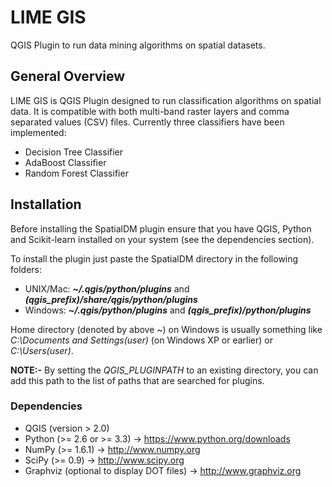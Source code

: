 # LIME GIS

QGIS Plugin to run data mining algorithms on spatial datasets.

## General Overview

LIME GIS is QGIS Plugin designed to run classification algorithms on spatial data. It is compatible with both multi-band raster layers and comma separated values (CSV) files. Currently three classifiers have been implemented:

* Decision Tree Classifier
* AdaBoost Classifier
* Random Forest Classifier

## Installation

Before installing the SpatialDM plugin ensure that you have QGIS, Python and Scikit-learn installed on your system (see the dependencies section).

To install the plugin just paste the SpatialDM directory in the following folders:

* UNIX/Mac: ***~/.qgis/python/plugins*** and ***(qgis_prefix)/share/qgis/python/plugins***
* Windows: ***~/.qgis/python/plugins*** and ***(qgis_prefix)/python/plugins***

Home directory (denoted by above ~) on Windows is usually something like *C:\Documents and Settings\(user)* (on Windows XP or earlier) or *C:\Users\(user)*.

**NOTE:-** By setting the *QGIS_PLUGINPATH* to an existing directory, you can add this path to the list of paths that are searched for plugins.

### Dependencies

* QGIS (version > 2.0)
* Python (>= 2.6 or >= 3.3) -> <https://www.python.org/downloads>
* NumPy (>= 1.6.1) -> <http://www.numpy.org>
* SciPy (>= 0.9) -> <http://www.scipy.org>
* Graphviz (optional to display DOT files) -> <http://www.graphviz.org>
